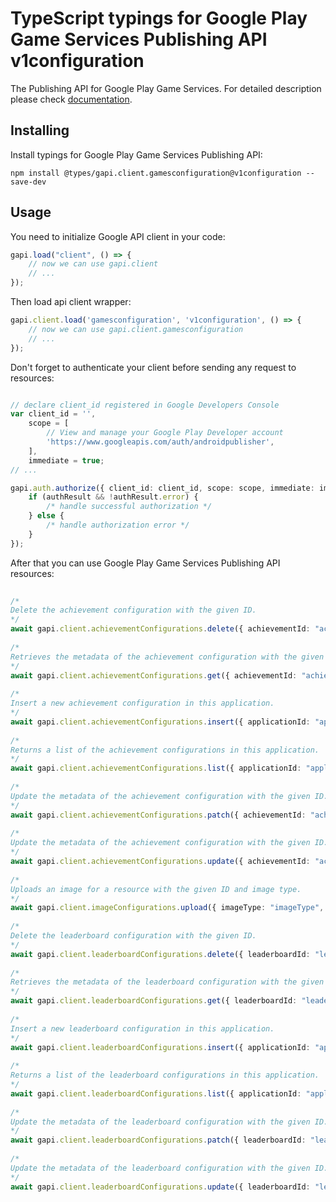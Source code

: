 # TypeScript typings for Google Play Game Services Publishing API v1configuration
The Publishing API for Google Play Game Services.
For detailed description please check [documentation](https://developers.google.com/games/services).

## Installing

Install typings for Google Play Game Services Publishing API:
```
npm install @types/gapi.client.gamesconfiguration@v1configuration --save-dev
```

## Usage

You need to initialize Google API client in your code:
```typescript
gapi.load("client", () => { 
    // now we can use gapi.client
    // ... 
});
```

Then load api client wrapper:
```typescript
gapi.client.load('gamesconfiguration', 'v1configuration', () => {
    // now we can use gapi.client.gamesconfiguration
    // ... 
});
```

Don't forget to authenticate your client before sending any request to resources:
```typescript

// declare client_id registered in Google Developers Console
var client_id = '',
    scope = [     
        // View and manage your Google Play Developer account
        'https://www.googleapis.com/auth/androidpublisher',
    ],
    immediate = true;
// ...

gapi.auth.authorize({ client_id: client_id, scope: scope, immediate: immediate }, authResult => {
    if (authResult && !authResult.error) {
        /* handle successful authorization */
    } else {
        /* handle authorization error */
    }
});            
```

After that you can use Google Play Game Services Publishing API resources:

```typescript 
    
/* 
Delete the achievement configuration with the given ID.  
*/
await gapi.client.achievementConfigurations.delete({ achievementId: "achievementId",  }); 
    
/* 
Retrieves the metadata of the achievement configuration with the given ID.  
*/
await gapi.client.achievementConfigurations.get({ achievementId: "achievementId",  }); 
    
/* 
Insert a new achievement configuration in this application.  
*/
await gapi.client.achievementConfigurations.insert({ applicationId: "applicationId",  }); 
    
/* 
Returns a list of the achievement configurations in this application.  
*/
await gapi.client.achievementConfigurations.list({ applicationId: "applicationId",  }); 
    
/* 
Update the metadata of the achievement configuration with the given ID. This method supports patch semantics.  
*/
await gapi.client.achievementConfigurations.patch({ achievementId: "achievementId",  }); 
    
/* 
Update the metadata of the achievement configuration with the given ID.  
*/
await gapi.client.achievementConfigurations.update({ achievementId: "achievementId",  }); 
    
/* 
Uploads an image for a resource with the given ID and image type.  
*/
await gapi.client.imageConfigurations.upload({ imageType: "imageType", resourceId: "resourceId",  }); 
    
/* 
Delete the leaderboard configuration with the given ID.  
*/
await gapi.client.leaderboardConfigurations.delete({ leaderboardId: "leaderboardId",  }); 
    
/* 
Retrieves the metadata of the leaderboard configuration with the given ID.  
*/
await gapi.client.leaderboardConfigurations.get({ leaderboardId: "leaderboardId",  }); 
    
/* 
Insert a new leaderboard configuration in this application.  
*/
await gapi.client.leaderboardConfigurations.insert({ applicationId: "applicationId",  }); 
    
/* 
Returns a list of the leaderboard configurations in this application.  
*/
await gapi.client.leaderboardConfigurations.list({ applicationId: "applicationId",  }); 
    
/* 
Update the metadata of the leaderboard configuration with the given ID. This method supports patch semantics.  
*/
await gapi.client.leaderboardConfigurations.patch({ leaderboardId: "leaderboardId",  }); 
    
/* 
Update the metadata of the leaderboard configuration with the given ID.  
*/
await gapi.client.leaderboardConfigurations.update({ leaderboardId: "leaderboardId",  });
```
